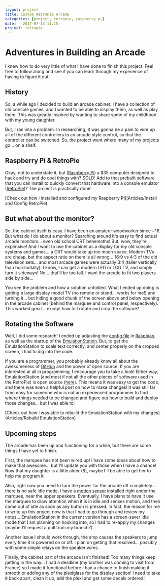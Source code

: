 ```yaml
---
layout: project
title: Custom RetroPie Arcade
categories: [project, retropie, raspberry_pi]
date:   2017-07-13 11:15
project: retropie
---
```


# Adventures in Building an Arcade

I knew how to do very little of what I have done to finish this project. Feel free to follow along and see if you can learn through my experience of having to figure it out!
 
## History

So, a while ago I decided to build an arcade cabinet. I have a collection of old console games, and I wanted to be able to display them, as well as play them. This was greatly inspired by wanting to share some of my childhood with my young daughter. 

But, I ran into a problem. In researching, it was gonna be a pain to wire up all of the different controllers to an arcade style control, so that the controller can be switched. So, the project went where many of my projects go... on a shelf. 

## Raspberry Pi & RetroPie

Okay, not to understate it, but ([Raspberry Pi]) a $35 computer designed to hack and try and do cool things with? SOLD! Add to that prebuilt software that you can install to quickly convert that hardware into a console emulator ([RetroPie])? The project is practically done!

[Check out how I installed and configured my Raspberry Pi](Articles/Install and Config RetroPie)

## But what about the monitor?

So, the cabinet itself is easy. I have been an amateur woodworker since ~16. But what do I do about a monitor? Searching around it's easy to find actual arcade monitors... even old school CRT behemoths! But, wow, they're expensive! And I want to use the cabinet as a display for my old console systems and games... a CRT would take up too much space. Modern TVs are cheap, but the aspect ratio on them is all wrong... 16:9 vs 4:3 of the old television sets... and most arcade games were actually 3:4 (taller vertically than horizontally). I know, I can get a modern LED or LCD TV, and simply turn it sideways! No... that'll be too tall. I want the arcade to fit two players side by side...

You see the problem and how a solution unfolded. What I ended up doing is getting a large display model TV (no remote or stand... works for me!) and turning it... but hiding a good chunk of the screen above and below opening in the arcade cabinet (behind the marquee and control panel, respectively). This worked great... except how to I rotate and crop the software?

## Rotating the Software

Well, I did some research! I ended up adjusting the [config file][config.txt] in [Raspbian], as well as the startup of the [EmulationStation]. But, to get the EmulationStation to scale text correctly, and center properly on the cropped screen, I had to dig into the code. 

If you are a programmer, you probably already know all about the awesomeness of [GitHub] and the power of open source. If you are interested at all in programming, I encourage you to take a look! Either way, EmulationStation (and most if not all the other pieces of software used in the RetroPie) is open source ([here][EmulationStation GitHub]). This means it was easy to get the code, and there was even a helpful post on how to make changes! It was still far from easy for someone who is not an experienced programmer to find where things needed to be changed and figure out how to build and deploy those changes... but I was able to!

[Check out how I was able to rebuild the EmulationStation with my changes](Articles/Rebuild EmulationStation)

## Upcoming steps

The arcade has been up and functioning for a while, but there are some things I have yet to finish. 

First, the marquee has not been wired up! I have some ideas about how to make that awesome... but I'll update you with those when I have a chance! Now that my daughter is a little older (8), maybe I'll be able to get her to help me program it. 

Also, right now you need to turn the power for the arcade off completely... there is no safe idle mode. I have a [motion sensor][PIR (motion) sensor] installed right under the marquee, near the upper speakers. Eventually, I have plans to have it use the marquee to draw attention when it is in idle and senses motion, and then come out of idle as soon as any button is pressed. In fact, the reason for me to write up this project now is that I had to go through and review my notes... EmulationStation in the current version has a screen-saver idle mode that I am planning on hooking into, so I had to re-apply my changes (maybe I'll request a pull from my branch?). 

Another issue I should work through, the amp causes the speakers to jump every time it is powered on or off. I plan on getting that resolved... possibly with some simple relays on the speaker wires.

Finally, the cabinet part of the arcade isn't finished! Too many things keep getting in the way... I had a deadline (my brother was coming to visit from France) so I made it functional before I had a chance to finish making it smooth or adding any of the plexiglass for the display section! I need to take it back apart, clean it up, add the plexi and get some decals ordered!  

[Raspberry Pi]:     https://www.raspberrypi.org/
[RetroPie]:         https://retropie.org.uk/
[EmulationStation]: http://emulationstation.org/
[I-Pac 2]:          https://www.ultimarc.com/ipac2.html
[GitHub]:           https://github.com/
[PIR (motion) sensor]: https://www.adafruit.com/product/189?gclid=Cj0KCQjwtJzLBRC7ARIsAGMkOAkFL6ZrbpKmneUBMFTRTypnK4XZHV9Xk23LbmqLy9adR2lH6qxGQAAaAvstEALw_wcB
[config.txt]:       https://www.raspberrypi.org/documentation/configuration/config-txt/
[Raspbian]:         https://www.raspbian.org/
[EmulationStation GitHub]: https://github.com/Aloshi/EmulationStation
